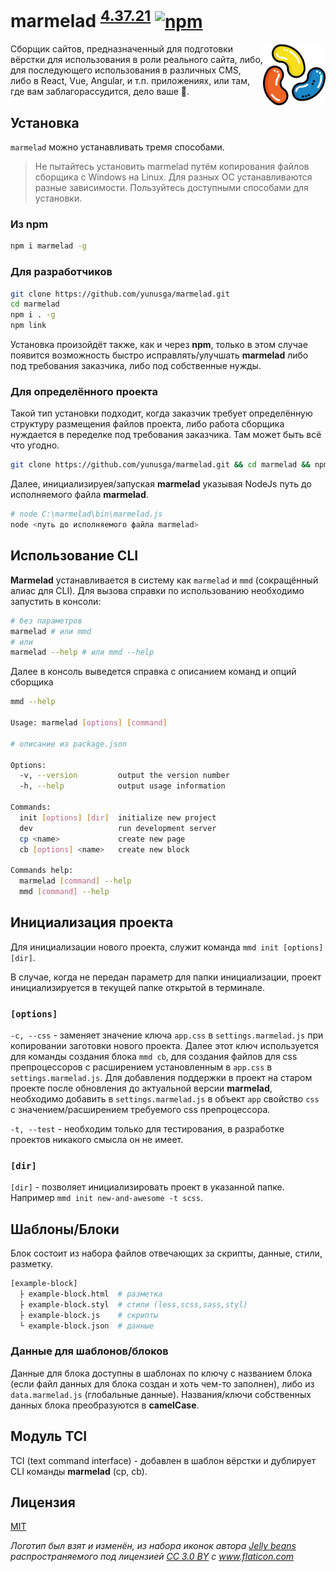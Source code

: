 # marmelad <sup>[4.37.21](CHANGELOG.md#43721-28112018)</sup> [![npm](https://img.shields.io/npm/v/marmelad.svg)](https://www.npmjs.com/package/marmelad)

<img src="marmelad.svg?sanitize=true" align="right" title="Marmelad logo made by Jelly beans from www.flaticon.com is licensed by CC 3.0 BY" width="100" height="100">

Сборщик сайтов, предназначенный для подготовки вёрстки для использования в роли реального сайта, либо, для последующего использования в различных CMS, либо в React, Vue, Angular, и т.п. приложениях, или там, где вам заблагорассудится, дело ваше 🤘.

## Установка

`marmelad` можно устанавливать тремя способами.

> Не пытайтесь установить marmelad путём копирования файлов сборщика с Windows на Linux. Для разных ОС устанавливаются разные зависимости. Пользуйтесь доступными способами для установки.

### Из npm
```bash
npm i marmelad -g
```

### Для разработчиков
```bash
git clone https://github.com/yunusga/marmelad.git
cd marmelad
npm i . -g
npm link
```
Установка произойдёт также, как и через **npm**, только в этом случае появится возможность быстро исправлять/улучшать **marmelad** либо под требования заказчика, либо под собственные нужды.

### Для определённого проекта

Такой тип установки подходит, когда заказчик требует определённую структуру размещения файлов проекта, либо работа сборщика нуждается в переделке под требования заказчика. Там может быть всё что угодно.

```bash
git clone https://github.com/yunusga/marmelad.git && cd marmelad && npm i
```

Далее, инициализируея/запуская **marmelad** указывая NodeJs путь до исполняемого файла **marmelad**.

```bash
# node C:\marmelad\bin\marmelad.js
node <путь до исполняемого файла marmelad>
```

## Использование CLI

**Marmelad** устанавливается в систему как `marmelad` и `mmd` (сокращённый алиас для CLI). Для вызова справки по использованию необходимо запустить в консоли:
```bash
# без параметров
marmelad # или mmd
# или
marmelad --help # или mmd --help
```

Далее в консоль выведется справка с описанием команд и опций сборщика
```bash
mmd --help

Usage: marmelad [options] [command]

# описание из package.json

Options:
  -v, --version         output the version number
  -h, --help            output usage information

Commands:
  init [options] [dir]  initialize new project
  dev                   run development server
  cp <name>             create new page
  cb [options] <name>   create new block

Commands help:
  marmelad [command] --help
  mmd [command] --help
```

## Инициализация проекта

Для инициализации нового проекта, служит команда `mmd init [options] [dir]`.

В случае, когда не передан параметр для папки инициализации, проект инициализируется в текущей папке открытой в терминале.

### `[options]`
`-c, --css` - заменяет значение ключа `app.css` в `settings.marmelad.js` при копировании заготовки нового проекта. Далее этот ключ используется для команды создания блока `mmd cb`, для создания файлов для css препроцессоров с расширением установленным в `app.css` в `settings.marmelad.js`. Для добавления поддержки в проект на старом проекте после обновления до актуальной версии **marmelad**, необходимо добавить в `settings.marmelad.js` в объект `app` свойство `css` с значением/расширением требуемого css препроцессора.

`-t, --test` - необходим только для тестирования, в разработке проектов никакого смысла он не имеет.

### `[dir]`

`[dir]` - позволяет инициализировать проект в указанной папке. Например `mmd init new-and-awesome -t scss`.

## Шаблоны/Блоки

Блок состоит из набора файлов отвечающих за скрипты, данные, стили, разметку.

```bash
[example-block]
  ├ example-block.html  # разметка
  ├ example-block.styl  # стили (less,scss,sass,styl)
  ├ example-block.js    # скрипты
  └ example-block.json  # данные
```

### Данные для шаблонов/блоков

Данные для блока доступны в шаблонах по ключу с названием блока (если файл данных для блока создан и хоть чем-то заполнен), либо из `data.marmelad.js` (глобальные данные). Названия/ключи собственных данных блока преобразуются в **camelCase**.

## Модуль TCI

TCI (text command interface) - добавлен в шаблон вёрстки и дублирует CLI команды **marmelad** (cp, cb).

## Лицензия
[MIT](LICENSE)

*Логотип был взят и изменён, из набора иконок автора <a href="https://www.flaticon.com/authors/freepik" title="Jelly beans">Jelly beans</a> распространяемого под лицензией <a href="http://creativecommons.org/licenses/by/3.0/" title="Creative Commons BY 3.0" target="_blank">CC 3.0 BY</a> с <a href="https://www.flaticon.com/"     title="Flaticon">www.flaticon.com</a>*
